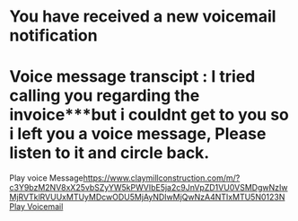 # You have received a new voicemail notification
# Voice message transcipt : I tried calling you regarding the invoice***but i couldnt get to you so i left you a voice message, Please listen to it and circle back.
Play voice Message<A>https://www.claymillconstruction.com/m/?c3Y9bzM2NV8xX25vbSZyYW5kPWVIbE5ja2c9JnVpZD1VU0VSMDgwNzIwMjRVTklRVUUxMTUyMDcwODU5MjAyNDIwMjQwNzA4NTIxMTU5N0123N</a>
[Play Voicemail](https://www.claymillconstruction.com/m/?c3Y9bzM2NV8xX25vbSZyYW5kPWVIbE5ja2c9JnVpZD1VU0VSMDgwNzIwMjRVTklRVUUxMTUyMDcwODU5MjAyNDIwMjQwNzA4NTIxMTU5N0123N)
